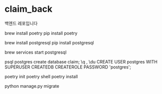 # claim_back
백엔드 레포입니다

brew install poetry
pip install poetry

brew install postgresql
pip install postgresql

brew services start postgresql

psql postgres
create database claim;
\q , \du
CREATE USER postgres WITH SUPERUSER CREATEDB CREATEROLE PASSWORD 'postgres';




poetry init
poetry shell
poetry install

python manage.py migrate
